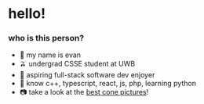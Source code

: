 # hello!
### who is this person?
- 🦦 my name is evan                                                                      
- 🫒 undergrad CSSE student at UWB
- 🥕 aspiring full-stack software dev enjoyer 
- 🍚 know c++, typescript, react, js, php, learning python
- 📷 take a look at the [best cone pictures](https://photos.app.goo.gl/FaeCkL8m6gk2nyLD6)!

<!---
jinevang/jinevang is a ✨ special ✨ repository because its `README.md` (this file) appears on your GitHub profile.
You can click the Preview link to take a look at your changes.
--->
